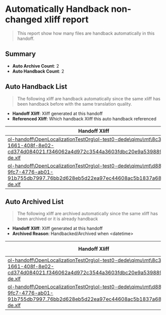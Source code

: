 # Automatically Handback non-changed xliff report
> This report show how many files are handback automatically in this handoff.

## Summary
* **Auto Archive Count**: 2
* **Auto Handback Count**: 2

## Auto Handback List
> The following xliff are handback automatically since the same xliff has been handback before with the same translation quality.

* **Handoff Xliff**: Xliff generated at this handoff
* **Referenced Xliff**: Which handback Xliff this auto handback referenced

| Handoff Xliff | Referenced Xliff | 
| --- | --- | 
| [ol-handoff\OpenLocalizationTestOrg\ol-test0-dede\qimu\mt\8c34fea5-1661-408f-8e02-cd374d084021.f346062a4d972c3544a3603fdbc20e9a5398893d.de-de.xlf](https://github.com/OpenLocalizationTestOrg/ol-test0-handoff/blob/55f483922e7f4fa0bb94f54aac7ff1ad686c0a77/ol-handoff/OpenLocalizationTestOrg/ol-test0-dede/qimu/mt/8c34fea5-1661-408f-8e02-cd374d084021.f346062a4d972c3544a3603fdbc20e9a5398893d.de-de.xlf) | [ol-handback\OpenLocalizationTestOrg\ol-test0-dede\qimu\ht\8c34fea5-1661-408f-8e02-cd374d084021.f346062a4d972c3544a3603fdbc20e9a5398893d.de-de.xlf](https://github.com/OpenLocalizationTestOrg/ol-test0-handback/blob/878f1de58607589da898ccf873f0c6f5f5643bbd/ol-handback/OpenLocalizationTestOrg/ol-test0-dede/qimu/ht/8c34fea5-1661-408f-8e02-cd374d084021.f346062a4d972c3544a3603fdbc20e9a5398893d.de-de.xlf) | 
| [ol-handoff\OpenLocalizationTestOrg\ol-test0-dede\qimu\mt\d883cc18-9fc7-4776-ab01-91b755db7997.76bb2d628eb5d22ea97ec44608ac5b1837a68df4.de-de.xlf](https://github.com/OpenLocalizationTestOrg/ol-test0-handoff/blob/55f483922e7f4fa0bb94f54aac7ff1ad686c0a77/ol-handoff/OpenLocalizationTestOrg/ol-test0-dede/qimu/mt/d883cc18-9fc7-4776-ab01-91b755db7997.76bb2d628eb5d22ea97ec44608ac5b1837a68df4.de-de.xlf) | [ol-handback\OpenLocalizationTestOrg\ol-test0-dede\qimu\ht\d883cc18-9fc7-4776-ab01-91b755db7997.76bb2d628eb5d22ea97ec44608ac5b1837a68df4.de-de.xlf](https://github.com/OpenLocalizationTestOrg/ol-test0-handback/blob/878f1de58607589da898ccf873f0c6f5f5643bbd/ol-handback/OpenLocalizationTestOrg/ol-test0-dede/qimu/ht/d883cc18-9fc7-4776-ab01-91b755db7997.76bb2d628eb5d22ea97ec44608ac5b1837a68df4.de-de.xlf) | 

## Auto Archived List
> The following xliff are archived automatically since the same xliff has been archived or it is already handback

* **Handoff Xliff**: Xliff generated at this handoff
* **Archived Reason**: Handbacked/Archived when &lt;datetime&gt;

| Handoff Xliff | Archived Reason | 
| --- | --- | 
| [ol-handoff\OpenLocalizationTestOrg\ol-test0-dede\qimu\mt\8c34fea5-1661-408f-8e02-cd374d084021.f346062a4d972c3544a3603fdbc20e9a5398893d.de-de.xlf](https://github.com/OpenLocalizationTestOrg/ol-test0-handoff/blob/55f483922e7f4fa0bb94f54aac7ff1ad686c0a77/ol-handoff/OpenLocalizationTestOrg/ol-test0-dede/qimu/mt/8c34fea5-1661-408f-8e02-cd374d084021.f346062a4d972c3544a3603fdbc20e9a5398893d.de-de.xlf) | Handbacked | 
| [ol-handoff\OpenLocalizationTestOrg\ol-test0-dede\qimu\mt\d883cc18-9fc7-4776-ab01-91b755db7997.76bb2d628eb5d22ea97ec44608ac5b1837a68df4.de-de.xlf](https://github.com/OpenLocalizationTestOrg/ol-test0-handoff/blob/55f483922e7f4fa0bb94f54aac7ff1ad686c0a77/ol-handoff/OpenLocalizationTestOrg/ol-test0-dede/qimu/mt/d883cc18-9fc7-4776-ab01-91b755db7997.76bb2d628eb5d22ea97ec44608ac5b1837a68df4.de-de.xlf) | Archived when 16/10/24 10:45 | 

